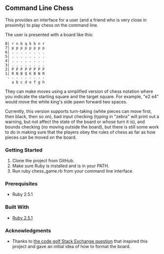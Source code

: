 ## Command Line Chess

This provides an interface for a user (and a friend who is very close in proximity) to play chess on the command line. 

The user is presented with a board like this:

    8| r n b q k b n r
    7| p p p p p p p p
    6| . . . . . . . .
    5| . . . . . . . .
    4| . . . . . . . .
    3| . . . . . . . .
    2| P P P P P P P P
    1| R N B Q K B N R
     - - - - - - - - -
       a b c d e f g h

They can make moves using a simplified version of chess notation where you indicate the starting square and the target square. For example, "e2 e4" would move the white king's side pawn forward two spaces. 

Currently, this version supports turn-taking (white pieces can move first, then black, then so on), bad input checking (typing in "zebra" will print out a warning, but not affect the state of the board or whose turn it is), and bounds checking (no moving outside the board), but there is still some work to do in making sure that the players obey the rules of chess as far as how pieces can be moved on the board.

### Getting Started
1. Clone the project from GitHub.
2. Make sure Ruby is installed and is in your PATH.
3. Run ruby chess_game.rb from your command line interface.

### Prerequisites

* Ruby 2.5.1

### Built With

* [Ruby 2.5.1](https://www.ruby-lang.org/en/)

### Acknowledgments

* Thanks to [the code golf Stack Exchange question](https://codegolf.stackexchange.com/questions/95745/draw-an-ascii-chess-board/95950) that inspired this project and gave an initial idea of how to format the board.